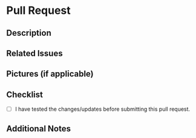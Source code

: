 # Pull Request

## Description
<!--- Please include a brief description of the changes or features you are proposing. -->

## Related Issues
<!--- If this pull request is related to any GitHub issue(s), please reference them here. -->

## Pictures (if applicable)
<!--- Include any pictures that help demonstrate the changes. -->

## Checklist

- [ ] I have tested the changes/updates before submitting this pull request.

## Additional Notes
<!--- Add any additional notes or context about the changes here. -->
